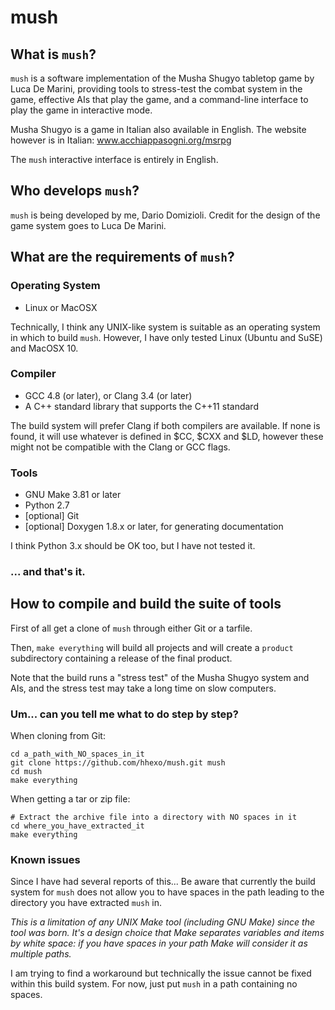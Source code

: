 # mush

## What is `mush`?

`mush` is a software implementation of the Musha Shugyo tabletop game by Luca De
Marini, providing tools to stress-test the combat system in the game, effective
AIs that play the game, and a command-line interface to play the game in
interactive mode.

Musha Shugyo is a game in Italian also available in English. The website however
is in Italian: www.acchiappasogni.org/msrpg

The `mush` interactive interface is entirely in English.

## Who develops `mush`?

`mush` is being developed by me, Dario Domizioli. Credit for the design of the
game system goes to Luca De Marini.

## What are the requirements of `mush`?

### Operating System

* Linux or MacOSX

Technically, I think any UNIX-like system is suitable as an operating system in
which to build `mush`. However, I have only tested Linux (Ubuntu and SuSE) and
MacOSX 10.

### Compiler

* GCC 4.8 (or later), or Clang 3.4 (or later)
* A C++ standard library that supports the C++11 standard

The build system will prefer Clang if both compilers are available. If none is
found, it will use whatever is defined in $CC, $CXX and $LD, however these might
not be compatible with the Clang or GCC flags.

### Tools

* GNU Make 3.81 or later
* Python 2.7
* [optional] Git
* [optional] Doxygen 1.8.x or later, for generating documentation

I think Python 3.x should be OK too, but I have not tested it.

### ... and that's it.

## How to compile and build the suite of tools

First of all get a clone of `mush` through either Git or a tarfile.

Then, `make everything` will build all projects and will create a `product`
subdirectory containing a release of the final product.

Note that the build runs a "stress test" of the Musha Shugyo system and AIs, and
the stress test may take a long time on slow computers.

### Um... can you tell me what to do step by step?

When cloning from Git:

    cd a_path_with_NO_spaces_in_it
    git clone https://github.com/hhexo/mush.git mush
    cd mush
    make everything

When getting a tar or zip file:

    # Extract the archive file into a directory with NO spaces in it
    cd where_you_have_extracted_it
    make everything

### Known issues

Since I have had several reports of this... Be aware that currently the build
system for `mush` does not allow you to have spaces in the path leading to the
directory you have extracted `mush` in.

_This is a limitation of any UNIX Make tool (including GNU Make) since the tool
was born. It's a design choice that Make separates variables and items by white
space: if you have spaces in your path Make will consider it as multiple paths._

I am trying to find a workaround but technically the issue cannot be fixed
within this build system. For now, just put `mush` in a path containing no
spaces.
